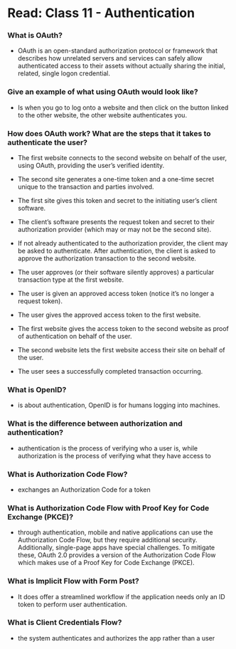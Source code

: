 # Read: Class 11 - Authentication

### What is OAuth?

* OAuth is an open-standard authorization protocol or framework that describes how unrelated servers and services can safely allow authenticated access to their assets without actually sharing the initial, related, single logon credential.

### Give an example of what using OAuth would look like?

* Is when you go to log onto a website and then click on the button linked to the other website, the other website authenticates you.

### How does OAuth work? What are the steps that it takes to authenticate the user?

* The first website connects to the second website on behalf of the user, using OAuth, providing the user’s verified identity.

* The second site generates a one-time token and a one-time secret unique to the transaction and parties involved.

* The first site gives this token and secret to the initiating user’s client software.

* The client’s software presents the request token and secret to their authorization provider (which may or may not be the second site).

* If not already authenticated to the authorization provider, the client may be asked to authenticate. After authentication, the client is asked to approve the authorization transaction to the second website.

* The user approves (or their software silently approves) a particular transaction type at the first website.

* The user is given an approved access token (notice it’s no longer a request token).

* The user gives the approved access token to the first website.

* The first website gives the access token to the second website as proof of authentication on behalf of the user.

* The second website lets the first website access their site on behalf of the user.

* The user sees a successfully completed transaction occurring.

### What is OpenID?

* is about authentication, OpenID is for humans logging into machines.

### What is the difference between authorization and authentication?

* authentication is the process of verifying who a user is, while authorization is the process of verifying what they have access to

### What is Authorization Code Flow?

* exchanges an Authorization Code for a token

### What is Authorization Code Flow with Proof Key for Code Exchange (PKCE)?

* through authentication, mobile and native applications can use the Authorization Code Flow, but they require additional security. Additionally, single-page apps have special challenges. To mitigate these, OAuth 2.0 provides a version of the Authorization Code Flow which makes use of a Proof Key for Code Exchange (PKCE).

### What is Implicit Flow with Form Post?

* It does offer a streamlined workflow if the application needs only an ID token to perform user authentication.

### What is Client Credentials Flow?

* the system authenticates and authorizes the app rather than a user